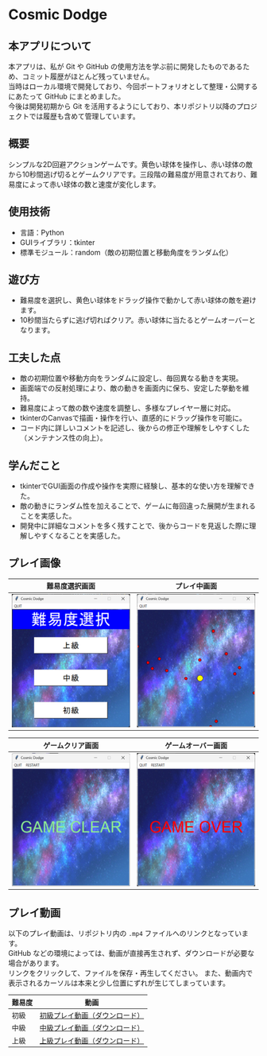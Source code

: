 # Cosmic Dodge

## 本アプリについて
本アプリは、私が Git や GitHub の使用方法を学ぶ前に開発したものであるため、コミット履歴がほとんど残っていません。  
当時はローカル環境で開発しており、今回ポートフォリオとして整理・公開するにあたって GitHub にまとめました。  
今後は開発初期から Git を活用するようにしており、本リポジトリ以降のプロジェクトでは履歴も含めて管理しています。


## 概要  
シンプルな2D回避アクションゲームです。黄色い球体を操作し、赤い球体の敵から10秒間逃げ切るとゲームクリアです。三段階の難易度が用意されており、難易度によって赤い球体の数と速度が変化します。


## 使用技術  
- 言語：Python
- GUIライブラリ：tkinter 
- 標準モジュール：random（敵の初期位置と移動角度をランダム化）   


## 遊び方  
- 難易度を選択し、黄色い球体をドラッグ操作で動かして赤い球体の敵を避けます。  
- 10秒間当たらずに逃げ切ればクリア。赤い球体に当たるとゲームオーバーとなります。


## 工夫した点  
- 敵の初期位置や移動方向をランダムに設定し、毎回異なる動きを実現。
- 画面端での反射処理により、敵の動きを画面内に保ち、安定した挙動を維持。
- 難易度によって敵の数や速度を調整し、多様なプレイヤー層に対応。
- tkinterのCanvasで描画・操作を行い、直感的にドラッグ操作を可能に。
- コード内に詳しいコメントを記述し、後からの修正や理解をしやすくした（メンテナンス性の向上）。


## 学んだこと  
- tkinterでGUI画面の作成や操作を実際に経験し、基本的な使い方を理解できた。
- 敵の動きにランダム性を加えることで、ゲームに毎回違った展開が生まれることを実感した。
- 開発中に詳細なコメントを多く残すことで、後からコードを見返した際に理解しやすくなることを実感した。


## プレイ画像

| 難易度選択画面       | プレイ中画面         |
|------------------|------------------|
| ![](./media/select.png) | ![](./media/in_play.png) |

| ゲームクリア画面       | ゲームオーバー画面     |
|------------------|------------------|
| ![](./media/game_clear.png) | ![](./media/game_over.png) |


## プレイ動画
以下のプレイ動画は、リポジトリ内の `.mp4` ファイルへのリンクとなっています。  
GitHub などの環境によっては、動画が直接再生されず、ダウンロードが必要な場合があります。  
リンクをクリックして、ファイルを保存・再生してください。
また、動画内で表示されるカーソルは本来と少し位置にずれが生じてしまっています。

| 難易度 | 動画 |
|--------|------|
| 初級 | [初級プレイ動画（ダウンロード）](./media/beginner.mp4) |
| 中級 | [中級プレイ動画（ダウンロード）](./media/intermediate.mp4) |
| 上級 | [上級プレイ動画（ダウンロード）](./media/advanced.mp4) |

